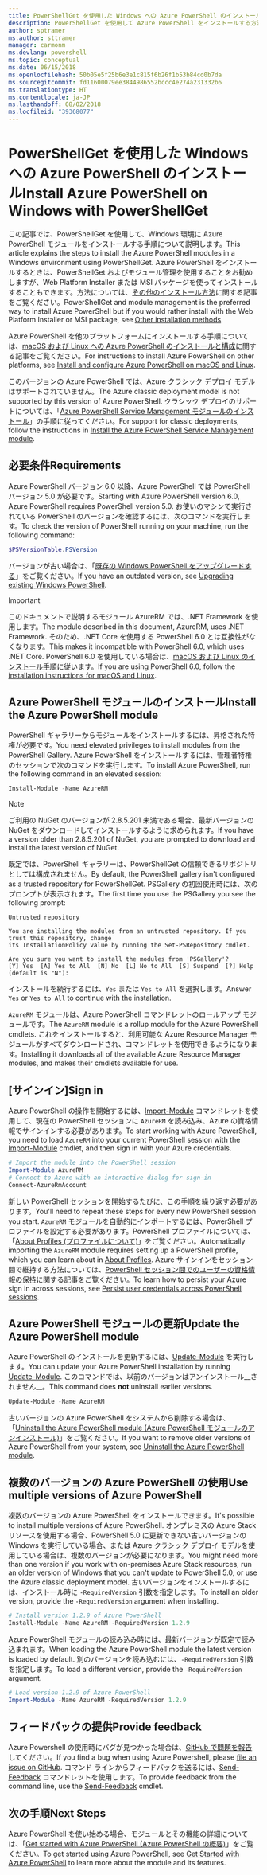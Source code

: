 ```yaml
---
title: PowerShellGet を使用した Windows への Azure PowerShell のインストール
description: PowerShellGet を使用して Azure PowerShell をインストールする方法
author: sptramer
ms.author: sttramer
manager: carmonm
ms.devlang: powershell
ms.topic: conceptual
ms.date: 06/15/2018
ms.openlocfilehash: 50b05e5f25b6e3e1c815f6b26f1b53b84cd0b7da
ms.sourcegitcommit: fd11600079ee3844986552bccc4e274a231332b6
ms.translationtype: HT
ms.contentlocale: ja-JP
ms.lasthandoff: 08/02/2018
ms.locfileid: "39368077"
---
```

# <a name="install-azure-powershell-on-windows-with-powershellget"></a><span data-ttu-id="f5a44-103">PowerShellGet を使用した Windows への Azure PowerShell のインストール</span><span class="sxs-lookup"><span data-stu-id="f5a44-103">Install Azure PowerShell on Windows with PowerShellGet</span></span>

<span data-ttu-id="f5a44-104">この記事では、PowerShellGet を使用して、Windows 環境に Azure PowerShell モジュールをインストールする手順について説明します。</span><span class="sxs-lookup"><span data-stu-id="f5a44-104">This article explains the steps to install the Azure PowerShell modules in a Windows environment using PowerShellGet.</span></span> <span data-ttu-id="f5a44-105">Azure PowerShell をインストールするときは、PowerShellGet およびモジュール管理を使用することをお勧めしますが、Web Platform Installer または MSI パッケージを使ってインストールすることもできます。方法については、[その他のインストール方法](other-install.md)に関する記事をご覧ください。</span><span class="sxs-lookup"><span data-stu-id="f5a44-105">PowerShellGet and module management is the preferred way to install Azure PowerShell but if you would rather install with the Web Platform Installer or MSI package, see [Other installation methods](other-install.md).</span></span>

<span data-ttu-id="f5a44-106">Azure PowerShell を他のプラットフォームにインストールする手順については、[macOS および Linux への Azure PowerShell のインストールと構成](install-azurermps-maclinux.md)に関する記事をご覧ください。</span><span class="sxs-lookup"><span data-stu-id="f5a44-106">For instructions to install Azure PowerShell on other platforms, see [Install and configure Azure PowerShell on macOS and Linux](install-azurermps-maclinux.md).</span></span>

<span data-ttu-id="f5a44-107">このバージョンの Azure PowerShell では、Azure クラシック デプロイ モデルはサポートされていません。</span><span class="sxs-lookup"><span data-stu-id="f5a44-107">The Azure classic deployment model is not supported by this version of Azure PowerShell.</span></span> <span data-ttu-id="f5a44-108">クラシック デプロイのサポートについては、「[Azure PowerShell Service Management モジュールのインストール](/powershell/azure/servicemanagement/install-azure-ps)」の手順に従ってください。</span><span class="sxs-lookup"><span data-stu-id="f5a44-108">For support for classic deployments, follow the instructions in [Install the Azure PowerShell Service Management module](/powershell/azure/servicemanagement/install-azure-ps).</span></span>

## <a name="requirements"></a><span data-ttu-id="f5a44-109">必要条件</span><span class="sxs-lookup"><span data-stu-id="f5a44-109">Requirements</span></span>

<span data-ttu-id="f5a44-110">Azure PowerShell バージョン 6.0 以降、Azure PowerShell では PowerShell バージョン 5.0 が必要です。</span><span class="sxs-lookup"><span data-stu-id="f5a44-110">Starting with Azure PowerShell version 6.0, Azure PowerShell requires PowerShell version 5.0.</span></span> <span data-ttu-id="f5a44-111">お使いのマシンで実行されている PowerShell のバージョンを確認するには、次のコマンドを実行します。</span><span class="sxs-lookup"><span data-stu-id="f5a44-111">To check the version of PowerShell running on your machine, run the following command:</span></span>

```powershell
$PSVersionTable.PSVersion
```

<span data-ttu-id="f5a44-112">バージョンが古い場合は、「[既存の Windows PowerShell をアップグレードする](/powershell/scripting/setup/installing-windows-powershell?view=powershell-6#upgrading-existing-windows-powershell)」をご覧ください。</span><span class="sxs-lookup"><span data-stu-id="f5a44-112">If you have an outdated version, see [Upgrading existing Windows PowerShell](/powershell/scripting/setup/installing-windows-powershell?view=powershell-6#upgrading-existing-windows-powershell).</span></span>

> [!IMPORTANT]
> <span data-ttu-id="f5a44-113">このドキュメントで説明するモジュール AzureRM では、.NET Framework を使用します。</span><span class="sxs-lookup"><span data-stu-id="f5a44-113">The module described in this document, AzureRM, uses .NET Framework.</span></span> <span data-ttu-id="f5a44-114">そのため、.NET Core を使用する PowerShell 6.0 とは互換性がなくなります。</span><span class="sxs-lookup"><span data-stu-id="f5a44-114">This makes it incompatible with PowerShell 6.0, which uses .NET Core.</span></span> <span data-ttu-id="f5a44-115">PowerShell 6.0 を使用している場合は、[macOS および Linux のインストール手順](install-azurermps-maclinux.md)に従います。</span><span class="sxs-lookup"><span data-stu-id="f5a44-115">If you are using PowerShell 6.0, follow the [installation instructions for macOS and Linux](install-azurermps-maclinux.md).</span></span>

## <a name="install-the-azure-powershell-module"></a><span data-ttu-id="f5a44-116">Azure PowerShell モジュールのインストール</span><span class="sxs-lookup"><span data-stu-id="f5a44-116">Install the Azure PowerShell module</span></span>

<span data-ttu-id="f5a44-117">PowerShell ギャラリーからモジュールをインストールするには、昇格された特権が必要です。</span><span class="sxs-lookup"><span data-stu-id="f5a44-117">You need elevated privileges to install modules from the PowerShell Gallery.</span></span> <span data-ttu-id="f5a44-118">Azure PowerShell をインストールするには、管理者特権のセッションで次のコマンドを実行します。</span><span class="sxs-lookup"><span data-stu-id="f5a44-118">To install Azure PowerShell, run the following command in an elevated session:</span></span>

```powershell
Install-Module -Name AzureRM
```

> [!NOTE]
> <span data-ttu-id="f5a44-119">ご利用の NuGet のバージョンが 2.8.5.201 未満である場合、最新バージョンの NuGet をダウンロードしてインストールするように求められます。</span><span class="sxs-lookup"><span data-stu-id="f5a44-119">If you have a version older than 2.8.5.201 of NuGet, you are prompted to download and install the latest version of NuGet.</span></span>

<span data-ttu-id="f5a44-120">既定では、PowerShell ギャラリーは、PowerShellGet の信頼できるリポジトリとしては構成されません。</span><span class="sxs-lookup"><span data-stu-id="f5a44-120">By default, the PowerShell gallery isn't configured as a trusted repository for PowerShellGet.</span></span> <span data-ttu-id="f5a44-121">PSGallery の初回使用時には、次のプロンプトが表示されます。</span><span class="sxs-lookup"><span data-stu-id="f5a44-121">The first time you use the PSGallery you see the following prompt:</span></span>

```output
Untrusted repository

You are installing the modules from an untrusted repository. If you trust this repository, change
its InstallationPolicy value by running the Set-PSRepository cmdlet.

Are you sure you want to install the modules from 'PSGallery'?
[Y] Yes  [A] Yes to All  [N] No  [L] No to All  [S] Suspend  [?] Help (default is "N"):
```

<span data-ttu-id="f5a44-122">インストールを続行するには、`Yes` または `Yes to All` を選択します。</span><span class="sxs-lookup"><span data-stu-id="f5a44-122">Answer `Yes` or `Yes to All` to continue with the installation.</span></span>

<span data-ttu-id="f5a44-123">`AzureRM` モジュールは、Azure PowerShell コマンドレットのロールアップ モジュールです。</span><span class="sxs-lookup"><span data-stu-id="f5a44-123">The `AzureRM` module is a rollup module for the Azure PowerShell cmdlets.</span></span> <span data-ttu-id="f5a44-124">これをインストールすると、利用可能な Azure Resource Manager モジュールがすべてダウンロードされ、コマンドレットを使用できるようになります。</span><span class="sxs-lookup"><span data-stu-id="f5a44-124">Installing it downloads all of the available Azure Resource Manager modules, and makes their cmdlets available for use.</span></span>

## <a name="sign-in"></a><span data-ttu-id="f5a44-125">[サインイン]</span><span class="sxs-lookup"><span data-stu-id="f5a44-125">Sign in</span></span>

<span data-ttu-id="f5a44-126">Azure PowerShell の操作を開始するには、[Import-Module](/powershell/module/Microsoft.PowerShell.Core/Import-Module) コマンドレットを使用して、現在の PowerShell セッションに `AzureRM` を読み込み、Azure の資格情報でサインインする必要があります。</span><span class="sxs-lookup"><span data-stu-id="f5a44-126">To start working with Azure PowerShell, you need to load `AzureRM` into your current PowerShell session with the [Import-Module](/powershell/module/Microsoft.PowerShell.Core/Import-Module) cmdlet, and then sign in with your Azure credentials.</span></span>

```powershell
# Import the module into the PowerShell session
Import-Module AzureRM
# Connect to Azure with an interactive dialog for sign-in
Connect-AzureRmAccount
```

<span data-ttu-id="f5a44-127">新しい PowerShell セッションを開始するたびに、この手順を繰り返す必要があります。</span><span class="sxs-lookup"><span data-stu-id="f5a44-127">You'll need to repeat these steps for every new PowerShell session you start.</span></span> <span data-ttu-id="f5a44-128">`AzureRM` モジュールを自動的にインポートするには、PowerShell プロファイルを設定する必要があります。PowerShell プロファイルについては、「[About Profiles (プロファイルについて)](/powershell/module/microsoft.powershell.core/about/about_profiles)」をご覧ください。</span><span class="sxs-lookup"><span data-stu-id="f5a44-128">Automatically importing the `AzureRM` module requires setting up a PowerShell profile, which you can learn about in [About Profiles](/powershell/module/microsoft.powershell.core/about/about_profiles).</span></span>
<span data-ttu-id="f5a44-129">Azure サインインをセッション間で維持する方法については、[PowerShell セッション間でのユーザーの資格情報の保持](context-persistence.md)に関する記事をご覧ください。</span><span class="sxs-lookup"><span data-stu-id="f5a44-129">To learn how to persist your Azure sign in across sessions, see [Persist user credentials across PowerShell sessions](context-persistence.md).</span></span>

## <a name="update-the-azure-powershell-module"></a><span data-ttu-id="f5a44-130">Azure PowerShell モジュールの更新</span><span class="sxs-lookup"><span data-stu-id="f5a44-130">Update the Azure PowerShell module</span></span>

<span data-ttu-id="f5a44-131">Azure PowerShell のインストールを更新するには、[Update-Module](/powershell/module/powershellget/update-module) を実行します。</span><span class="sxs-lookup"><span data-stu-id="f5a44-131">You can update your Azure PowerShell installation by running [Update-Module](/powershell/module/powershellget/update-module).</span></span> <span data-ttu-id="f5a44-132">このコマンドでは、以前のバージョンはアンインストール__されません__。</span><span class="sxs-lookup"><span data-stu-id="f5a44-132">This command does __not__ uninstall earlier versions.</span></span>

```powershell
Update-Module -Name AzureRM
```

<span data-ttu-id="f5a44-133">古いバージョンの Azure PowerShell をシステムから削除する場合は、「[Uninstall the Azure PowerShell module (Azure PowerShell モジュールのアンインストール)](uninstall-azurerm-ps.md)」をご覧ください。</span><span class="sxs-lookup"><span data-stu-id="f5a44-133">If you want to remove older versions of Azure PowerShell from your system, see [Uninstall the Azure PowerShell module](uninstall-azurerm-ps.md).</span></span>

## <a name="use-multiple-versions-of-azure-powershell"></a><span data-ttu-id="f5a44-134">複数のバージョンの Azure PowerShell の使用</span><span class="sxs-lookup"><span data-stu-id="f5a44-134">Use multiple versions of Azure PowerShell</span></span>

<span data-ttu-id="f5a44-135">複数のバージョンの Azure PowerShell をインストールできます。</span><span class="sxs-lookup"><span data-stu-id="f5a44-135">It's possible to install multiple versions of Azure PowerShell.</span></span> <span data-ttu-id="f5a44-136">オンプレミスの Azure Stack リソースを使用する場合、PowerShell 5.0 に更新できない古いバージョンの Windows を実行している場合、または Azure クラシック デプロイ モデルを使用している場合は、複数のバージョンが必要になります。</span><span class="sxs-lookup"><span data-stu-id="f5a44-136">You might need more than one version if you work with on-premises Azure Stack resources, run an older version of Windows that you can't update to PowerShell 5.0, or use the Azure classic deployment model.</span></span> <span data-ttu-id="f5a44-137">古いバージョンをインストールするには、インストール時に `-RequiredVersion` 引数を指定します。</span><span class="sxs-lookup"><span data-stu-id="f5a44-137">To install an older version, provide the `-RequiredVersion` argument when installing.</span></span>

```powershell
# Install version 1.2.9 of Azure PowerShell
Install-Module -Name AzureRM -RequiredVersion 1.2.9
```

<span data-ttu-id="f5a44-138">Azure PowerShell モジュールの読み込み時には、最新バージョンが既定で読み込まれます。</span><span class="sxs-lookup"><span data-stu-id="f5a44-138">When loading the Azure PowerShell module the latest version is loaded by default.</span></span> <span data-ttu-id="f5a44-139">別のバージョンを読み込むには、`-RequiredVersion` 引数を指定します。</span><span class="sxs-lookup"><span data-stu-id="f5a44-139">To load a different version, provide the `-RequiredVersion` argument.</span></span>

```powershell
# Load version 1.2.9 of Azure PowerShell
Import-Module -Name AzureRM -RequiredVersion 1.2.9
```

## <a name="provide-feedback"></a><span data-ttu-id="f5a44-140">フィードバックの提供</span><span class="sxs-lookup"><span data-stu-id="f5a44-140">Provide feedback</span></span>

<span data-ttu-id="f5a44-141">Azure Powershell の使用時にバグが見つかった場合は、[GitHub で問題を報告](https://github.com/Azure/azure-powershell/issues)してください。</span><span class="sxs-lookup"><span data-stu-id="f5a44-141">If you find a bug when using Azure Powershell, please [file an issue on GitHub](https://github.com/Azure/azure-powershell/issues).</span></span>
<span data-ttu-id="f5a44-142">コマンド ラインからフィードバックを送るには、[Send-Feedback](/powershell/module/azurerm.profile/send-feedback) コマンドレットを使用します。</span><span class="sxs-lookup"><span data-stu-id="f5a44-142">To provide feedback from the command line, use the [Send-Feedback](/powershell/module/azurerm.profile/send-feedback) cmdlet.</span></span>

## <a name="next-steps"></a><span data-ttu-id="f5a44-143">次の手順</span><span class="sxs-lookup"><span data-stu-id="f5a44-143">Next Steps</span></span>

<span data-ttu-id="f5a44-144">Azure PowerShell を使い始める場合、モジュールとその機能の詳細については、「[Get started with Azure PowerShell (Azure PowerShell の概要)](get-started-azureps.md)」をご覧ください。</span><span class="sxs-lookup"><span data-stu-id="f5a44-144">To get started using Azure PowerShell, see [Get Started with Azure PowerShell](get-started-azureps.md) to learn more about the module and its features.</span></span>
